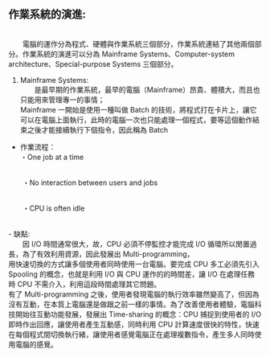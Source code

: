 ## 作業系統的演進:
 <br>&emsp;&emsp;電腦的運作分為程式、硬體與作業系統三個部分，作業系統連結了其他兩個部分。作業系統的演進可以分為 Mainframe Systems、Computer-system architecture、Special-purpose Systems 三個部分。 <br>

1. Mainframe Systems:
<br>&emsp;&emsp;是最早期的作業系統，最早的電腦（Mainframe）昂貴、體積大，而且也只能用來管理專一的事情；
<br>Mainframe 一開始是使用一種叫做 Batch 的技術，將程式打在卡片上，讓它可以在電腦上面執行，此時的電腦一次也只能處理一個程式，要等這個動作結束之後才能接續執行下個指令，因此稱為 Batch

- 作業流程：
<br>・One job at a time

<br>&emsp;&emsp;・No interaction between users and jobs

<br>&emsp;&emsp;・CPU is often idle

<br>
- 缺點:
<br>&emsp;&emsp;因 I/O 時間通常很大，故，CPU 必須不停監控才能完成 I/O 循環所以閒置過長，為了有效利用資源，因此發展出 Multi-programming，
<br>用快速切換的方式讓多個使用者同時使用一台電腦。要完成 CPU 多工必須先引入 Spooling 的概念，也就是利用 I/O 與 CPU 運作的的時間差，讓 I/O 在處理任務時 CPU 不需介入，利用這段時間處理其它問題。

<br>
有了 Multi-programming 之後，使用者發現電腦的執行效率雖然變高了，但因為沒有互動，在本質上電腦還是做跟之前一樣的事情。為了改善使用者體驗，電腦科技開始往互動功能發展，發展出 Time-sharing 的概念：CPU 捕捉到使用者的 I/O 即時作出回應，讓使用者產生互動感，同時利用 CPU 計算速度很快的特性，快速在每個程式間切換執行緒，讓使用者感覺電腦正在處理複數指令，產生多人同時使用電腦的感覺。
